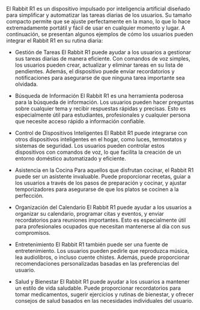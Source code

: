 El Rabbit R1 es un dispositivo impulsado por inteligencia artificial diseñado para simplificar y automatizar las tareas diarias de los usuarios. Su tamaño compacto permite que se ajuste perfectamente en la mano, lo que lo hace extremadamente portátil y fácil de usar en cualquier momento y lugar. A continuación, se presentan algunos ejemplos de cómo los usuarios pueden integrar el Rabbit R1 en su rutina diaria:

- Gestión de Tareas
El Rabbit R1 puede ayudar a los usuarios a gestionar sus tareas diarias de manera eficiente. Con comandos de voz simples, los usuarios pueden crear, actualizar y eliminar tareas en su lista de pendientes. Además, el dispositivo puede enviar recordatorios y notificaciones para asegurarse de que ninguna tarea importante sea olvidada.

- Búsqueda de Información
El Rabbit R1 es una herramienta poderosa para la búsqueda de información. Los usuarios pueden hacer preguntas sobre cualquier tema y recibir respuestas rápidas y precisas. Esto es especialmente útil para estudiantes, profesionales y cualquier persona que necesite acceso rápido a información confiable.

-  Control de Dispositivos Inteligentes
El Rabbit R1 puede integrarse con otros dispositivos inteligentes en el hogar, como luces, termostatos y sistemas de seguridad. Los usuarios pueden controlar estos dispositivos con comandos de voz, lo que facilita la creación de un entorno doméstico automatizado y eficiente.

-  Asistencia en la Cocina
Para aquellos que disfrutan cocinar, el Rabbit R1 puede ser un asistente invaluable. Puede proporcionar recetas, guiar a los usuarios a través de los pasos de preparación y cocinar, y ajustar temporizadores para asegurarse de que los platos se cocinen a la perfección.

-  Organización del Calendario
El Rabbit R1 puede ayudar a los usuarios a organizar su calendario, programar citas y eventos, y enviar recordatorios para reuniones importantes. Esto es especialmente útil para profesionales ocupados que necesitan mantenerse al día con sus compromisos.

-  Entretenimiento
El Rabbit R1 también puede ser una fuente de entretenimiento. Los usuarios pueden pedirle que reproduzca música, lea audiolibros, o incluso cuente chistes. Además, puede proporcionar recomendaciones personalizadas basadas en las preferencias del usuario.

-  Salud y Bienestar
El Rabbit R1 puede ayudar a los usuarios a mantener un estilo de vida saludable. Puede proporcionar recordatorios para tomar medicamentos, sugerir ejercicios y rutinas de bienestar, y ofrecer consejos de salud basados en las necesidades individuales del usuario.
